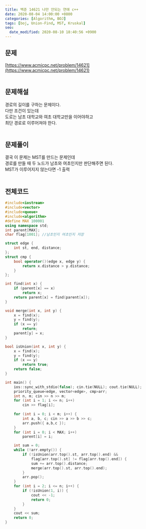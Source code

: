 ```yaml
---
title: 백준 14621 나만 안되는 연애 c++
date: 2020-08-04 14:00:00 +0800
categories: [Algorithm, BOJ]
tags: [boj, Union-Find, MST, Kruskal]
seo:
  date_modified: 2020-08-10 18:40:56 +0900
---
```


## 문제
[https://www.acmicpc.net/problem/14621](https://www.acmicpc.net/problem/14621)  
<br>

## 문제해설  
경로의 길이를 구하는 문제이다.  
다만 조건이 있는데  
도로는 남초 대학교와 여초 대학교만을 이어야하고  
최단 경로로 이루어져야 한다.  
<br>

## 문제풀이  
결국 이 문제는 MST를 만드는 문제인데  
경로를 만들 때 두 노드가 남초와 여초인지만 판단해주면 된다.  
MST가 이루어지지 않는다면 -1 출력  
<br>


## 전체코드
```c++
#include<iostream>
#include<vector>
#include<queue>
#include<algorithm>
#define MAX 100001
using namespace std;
int parent[MAX];
char flag[1001]; //남초인지 여초인지 저장

struct edge {
	int st, end, distance;
};
struct cmp {
	bool operator()(edge x, edge y) {
		return x.distance > y.distance;
	}
};

int find(int x) {
	if (parent[x] == x)
		return x;
	return parent[x] = find(parent[x]);
}

void merge(int x, int y) {
	x = find(x);
	y = find(y);
	if (x == y)
		return;
	parent[y] = x;
}

bool isUnion(int x, int y) {
	x = find(x);
	y = find(y);
	if (x == y)
		return true;
	return false;
}

int main() {
	ios::sync_with_stdio(false); cin.tie(NULL); cout.tie(NULL);
	priority_queue<edge, vector<edge>, cmp>arr;
	int n, m; cin >> n >> m;
	for (int i = 1; i <= n; i++) 
		cin >> flag[i];
	
	for (int i = 0; i < m; i++) {
		int a, b, c; cin >> a >> b >> c;
		arr.push({ a,b,c });
	}
	for (int i = 0; i < MAX; i++)
		parent[i] = i;

	int sum = 0;
	while (!arr.empty()) {
		if (!isUnion(arr.top().st, arr.top().end) &&
			flag[arr.top().st] != flag[arr.top().end]) {
			sum += arr.top().distance;
			merge(arr.top().st, arr.top().end);
		}
		arr.pop();
	}
	for (int i = 2; i <= n; i++) {
		if (!isUnion(1, i)) {
			cout << -1;
			return 0;
		}
	}
	cout << sum;
	return 0;
}
```